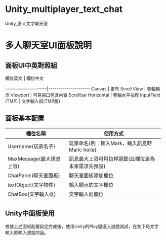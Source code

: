 # Unity_multiplayer_text_chat
 Unity_多人文字聊天室

# 多人聊天室UI面板說明

## 面板UI中英對照組
欄位英文 | 欄位中文 

---------------------|---------------------
Canvas | 畫布
Scroll View | 卷軸顯示
Viewport | 可見視口包含內容
Scrollbar Horizontal | 卷軸水平拉桿
InputField (TMP) | 文字輸入框(TMP版)

## 面板基本配置
欄位名稱 | 使用方式
---------------------|---------------------
Username(玩家名子) | 玩家命名(例：輸入Mark，輸入訊息時 Mark: holle)
MaxMessage(最大訊息上限) | 訊息最大上限可用拉桿調整(此欄位是為未來需求先預設)
ChatPanel(聊天室面板) | 聊天室面板添加欄位
textObject(文字物件) | 輸入顯示的文字欄位
ChatBox(文字輸入框) | 文字輸入框欄位

## Unity中面板使用
根據上述面板配置設定完成後，使用Unity的Play鍵進入遊戲測試，在左下角文字輸入框輸入想說的話。